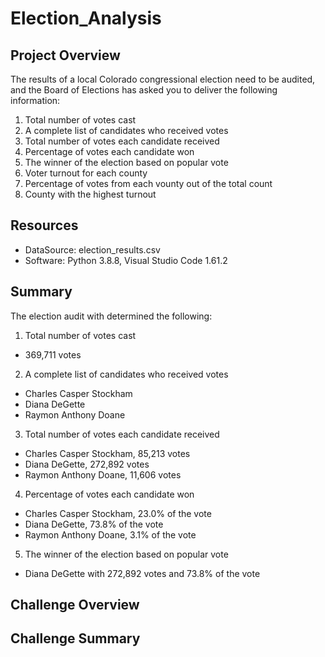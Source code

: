 # Election_Analysis
## Project Overview
The results of a local Colorado congressional election need to be audited, and the Board of Elections has asked you to deliver the following information:
1. Total number of votes cast
2. A complete list of candidates who received votes
3. Total number of votes each candidate received
4. Percentage of votes each candidate won
5. The winner of the election based on popular vote
6. Voter turnout for each county
7. Percentage of votes from each vounty out of the total count
8. County with the highest turnout

## Resources
- DataSource: election_results.csv
- Software: Python 3.8.8, Visual Studio Code 1.61.2

## Summary
The election audit with determined the following:
1. Total number of votes cast
  - 369,711 votes
2. A complete list of candidates who received votes
  - Charles Casper Stockham
  - Diana DeGette
  - Raymon Anthony Doane
3. Total number of votes each candidate received
  - Charles Casper Stockham, 85,213 votes
  - Diana DeGette, 272,892 votes
  - Raymon Anthony Doane, 11,606 votes
4. Percentage of votes each candidate won
  - Charles Casper Stockham, 23.0% of the vote
  - Diana DeGette, 73.8% of the vote
  - Raymon Anthony Doane, 3.1% of the vote
5. The winner of the election based on popular vote
  - Diana DeGette with 272,892 votes and 73.8% of the vote

## Challenge Overview

## Challenge Summary


